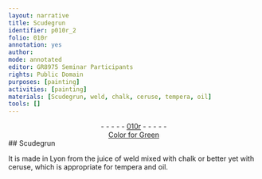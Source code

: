 ```yaml
---
layout: narrative
title: Scudegrun
identifier: p010r_2
folio: 010r
annotation: yes
author:
mode: annotated
editor: GR8975 Seminar Participants
rights: Public Domain
purposes: [painting]
activities: [painting]
materials: [Scudegrun, weld, chalk, ceruse, tempera, oil]
tools: []
---
```


 <div class="folio" align="center">- - - - - <a href="http://gallica.bnf.fr/ark:/12148/btv1b10500001g/f25.image" target="_blank">010r</a> - - - - - </div> <div class="annotation" align="center"><a href="https://drive.google.com/drive/folders/0BwJi-u8sfkVDSU1RN3ExeW5WclU" target="_blank">Color for Green</a> </div> 
##  <span class="material">Scudegrun</span> 

 
 <span class="activity"></span>  It is made in <span class="place">Lyon</span> from the <span class="material_format">juice of <span class="material">weld</span></span> mixed with <span class="material">chalk</span> or better yet with <span class="material">ceruse</span>, which is appropriate for <span class="material">tempera</span> and <span class="material">oil</span>. 
 